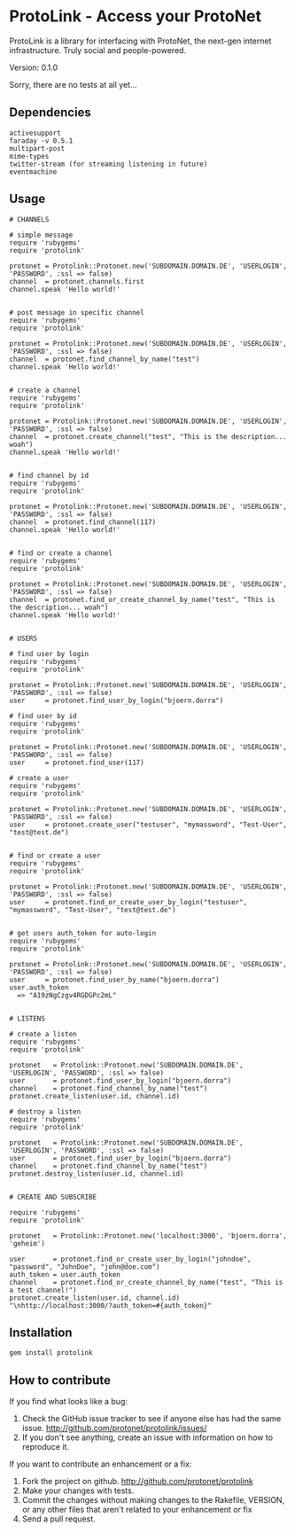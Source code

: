 # ProtoLink - Access your ProtoNet

ProtoLink is a library for interfacing with ProtoNet, the next-gen internet infrastructure. Truly social and people-powered.

Version: 0.1.0

Sorry, there are no tests at all yet...


## Dependencies

    activesupport
    faraday -v 0.5.1
    multipart-post
    mime-types
    twitter-stream (for streaming listening in future)
    eventmachine


## Usage

    # CHANNELS

    # simple message
    require 'rubygems'
    require 'protolink'

    protonet = Protolink::Protonet.new('SUBDOMAIN.DOMAIN.DE', 'USERLOGIN', 'PASSWORD', :ssl => false)
    channel  = protonet.channels.first
    channel.speak 'Hello world!'


    # post message in specific channel
    require 'rubygems'
    require 'protolink'

    protonet = Protolink::Protonet.new('SUBDOMAIN.DOMAIN.DE', 'USERLOGIN', 'PASSWORD', :ssl => false)
    channel  = protonet.find_channel_by_name("test")
    channel.speak 'Hello world!'


    # create a channel
    require 'rubygems'
    require 'protolink'

    protonet = Protolink::Protonet.new('SUBDOMAIN.DOMAIN.DE', 'USERLOGIN', 'PASSWORD', :ssl => false)
    channel  = protonet.create_channel("test", "This is the description... woah")
    channel.speak 'Hello world!'


    # find channel by id
    require 'rubygems'
    require 'protolink'

    protonet = Protolink::Protonet.new('SUBDOMAIN.DOMAIN.DE', 'USERLOGIN', 'PASSWORD', :ssl => false)
    channel  = protonet.find_channel(117)
    channel.speak 'Hello world!'


    # find or create a channel
    require 'rubygems'
    require 'protolink'

    protonet = Protolink::Protonet.new('SUBDOMAIN.DOMAIN.DE', 'USERLOGIN', 'PASSWORD', :ssl => false)
    channel  = protonet.find_or_create_channel_by_name("test", "This is the description... woah")
    channel.speak 'Hello world!'


    # USERS

    # find user by login
    require 'rubygems'
    require 'protolink'

    protonet = Protolink::Protonet.new('SUBDOMAIN.DOMAIN.DE', 'USERLOGIN', 'PASSWORD', :ssl => false)
    user     = protonet.find_user_by_login("bjoern.dorra")

    # find user by id
    require 'rubygems'
    require 'protolink'

    protonet = Protolink::Protonet.new('SUBDOMAIN.DOMAIN.DE', 'USERLOGIN', 'PASSWORD', :ssl => false)
    user     = protonet.find_user(117)

    # create a user
    require 'rubygems'
    require 'protolink'

    protonet = Protolink::Protonet.new('SUBDOMAIN.DOMAIN.DE', 'USERLOGIN', 'PASSWORD', :ssl => false)
    user     = protonet.create_user("testuser", "mymassword", "Test-User", "test@test.de")


    # find or create a user
    require 'rubygems'
    require 'protolink'

    protonet = Protolink::Protonet.new('SUBDOMAIN.DOMAIN.DE', 'USERLOGIN', 'PASSWORD', :ssl => false)
    user     = protonet.find_or_create_user_by_login("testuser", "mymassword", "Test-User", "test@test.de")


    # get users auth_token for auto-login
    require 'rubygems'
    require 'protolink'

    protonet = Protolink::Protonet.new('SUBDOMAIN.DOMAIN.DE', 'USERLOGIN', 'PASSWORD', :ssl => false)
    user     = protonet.find_user_by_name("bjoern.dorra")
    user.auth_token
      => "A19zNgCzgv4RGDGPc2mL" 


    # LISTENS

    # create a listen
    require 'rubygems'
    require 'protolink'

    protonet   = Protolink::Protonet.new('SUBDOMAIN.DOMAIN.DE', 'USERLOGIN', 'PASSWORD', :ssl => false)
    user       = protonet.find_user_by_login("bjoern.dorra")
    channel    = protonet.find_channel_by_name("test")
    protonet.create_listen(user.id, channel.id)

    # destroy a listen
    require 'rubygems'
    require 'protolink'

    protonet   = Protolink::Protonet.new('SUBDOMAIN.DOMAIN.DE', 'USERLOGIN', 'PASSWORD', :ssl => false)
    user       = protonet.find_user_by_login("bjoern.dorra")
    channel    = protonet.find_channel_by_name("test")
    protonet.destroy_listen(user.id, channel.id)


    # CREATE AND SUBSCRIBE

    require 'rubygems'
    require 'protolink'

    protonet   = Protolink::Protonet.new('localhost:3000', 'bjoern.dorra', 'geheim')

    user       = protonet.find_or_create_user_by_login("johndoe", "password", "JohnDoe", "john@doe.com")
    auth_token = user.auth_token
    channel    = protonet.find_or_create_channel_by_name("test", "This is a test channel!")
    protonet.create_listen(user.id, channel.id)
    "\nhttp://localhost:3000/?auth_token=#{auth_token}"


## Installation

    gem install protolink


## How to contribute

If you find what looks like a bug:

1. Check the GitHub issue tracker to see if anyone else has had the same issue.
   http://github.com/protonet/protolink/issues/
2. If you don't see anything, create an issue with information on how to reproduce it.

If you want to contribute an enhancement or a fix:

1. Fork the project on github.
   http://github.com/protonet/protolink
2. Make your changes with tests.
3. Commit the changes without making changes to the Rakefile, VERSION, or any other files that aren't related to your enhancement or fix
4. Send a pull request.
